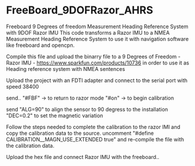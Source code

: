 FreeBoard_9DOFRazor_AHRS
========================
Freeboard 9 Degrees of freedom Measurement Heading Reference System with 9DOF Razor IMU 
This code transforms a Razor IMU to a NMEA Measurement Heading Reference System to use 
it with navigation software like freeboard and opencpn.

Compile this file and upload the binarry file to a
9 Degrees of Freedom - Razor IMU - https://www.sparkfun.com/products/10736
in order to use it as Heading reference system with NMEA sentences

Upload the project with an FDTI adapter and connect to the serial port
with speed 38400 

send..
"#FBF" -> to return to razor mode 
"#on"  -> to begin calibration

send
"ALG=90" to align the sensor to 90 degress to the installation
"DEC=0.2" to set the magnetic variation

Follow the steps needed to complete the calibration to the razor  IMI
and copy the calibration data to the source.
uncomment 
"#define CALIBRATION__MAGN_USE_EXTENDED true"
and  re-compile the file with the calibration data.

Upload the hex file and connect Razor IMU with the freeboard..

